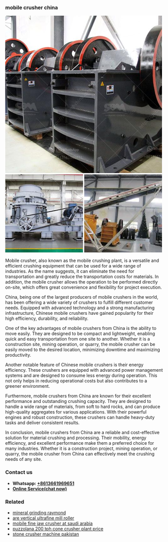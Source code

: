 <h3>mobile crusher china</h3><img src='1708498102.jpg' alt=''><p>Mobile crusher, also known as the mobile crushing plant, is a versatile and efficient crushing equipment that can be used for a wide range of industries. As the name suggests, it can eliminate the need for transportation and greatly reduce the transportation costs for materials. In addition, the mobile crusher allows the operation to be performed directly on-site, which offers great convenience and flexibility for project execution.</p><p>China, being one of the largest producers of mobile crushers in the world, has been offering a wide variety of crushers to fulfill different customer needs. Equipped with advanced technology and a strong manufacturing infrastructure, Chinese mobile crushers have gained popularity for their high efficiency, durability, and reliability.</p><p>One of the key advantages of mobile crushers from China is the ability to move easily. They are designed to be compact and lightweight, enabling quick and easy transportation from one site to another. Whether it is a construction site, mining operation, or quarry, the mobile crusher can be easily moved to the desired location, minimizing downtime and maximizing productivity.</p><p>Another notable feature of Chinese mobile crushers is their energy efficiency. These crushers are equipped with advanced power management systems and are designed to consume less energy during operation. This not only helps in reducing operational costs but also contributes to a greener environment.</p><p>Furthermore, mobile crushers from China are known for their excellent performance and outstanding crushing capacity. They are designed to handle a wide range of materials, from soft to hard rocks, and can produce high-quality aggregates for various applications. With their powerful engines and robust construction, these crushers can handle heavy-duty tasks and deliver consistent results.</p><p>In conclusion, mobile crushers from China are a reliable and cost-effective solution for material crushing and processing. Their mobility, energy efficiency, and excellent performance make them a preferred choice for many industries. Whether it is a construction project, mining operation, or quarry, the mobile crusher from China can effectively meet the crushing needs of any site.</p><h3>Contact us</h3><ul><li><strong>Whatsapp:&nbsp;<a href="https://wa.me/8613661969651">+8613661969651</a></strong></li><li><a href="https://swt.shibang-china.com/?git&amp;zhl&amp;mobile crusher china"><strong>Online Service(chat now)</strong></a></li></ul><h3>Related</h3><ul><li><a href='mineral grinding raymond.md'>mineral grinding raymond</a></li><li><a href='are vertical ultrafine mill roller.md'>are vertical ultrafine mill roller</a></li><li><a href='mobile fine jaw crusher at saudi arabia.md'>mobile fine jaw crusher at saudi arabia</a></li><li><a href='puzzolana 200 tph cone crusher plant price.md'>puzzolana 200 tph cone crusher plant price</a></li><li><a href='stone crusher machine pakistan.md'>stone crusher machine pakistan</a></li></ul>